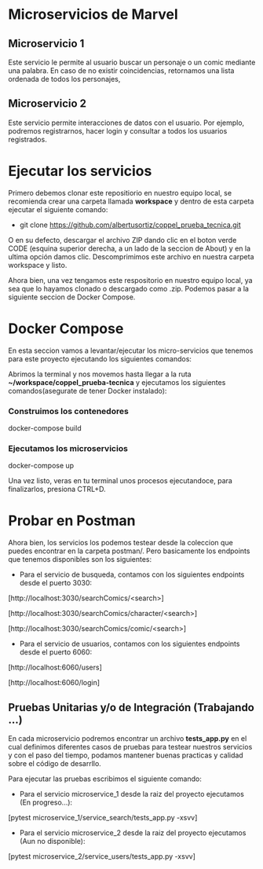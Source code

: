 # Microservicios de Marvel

## Microservicio 1

Este servicio le permite al usuario buscar un personaje o un comic mediante una palabra. En caso de no existir coincidencias, retornamos una lista ordenada de todos los personajes,

## Microservicio 2

Este servicio permite interacciones de datos con el usuario. Por ejemplo, podremos registrarnos, hacer login y consultar a todos los usuarios registrados.

# Ejecutar los servicios

Primero debemos clonar este repositiorio en nuestro equipo local, se recomienda crear una carpeta llamada **workspace** y dentro de esta carpeta ejecutar el siguiente comando:

- git clone https://github.com/albertusortiz/coppel_prueba_tecnica.git

O en su defecto, descargar el archivo ZIP dando clic en el boton verde CODE (esquina superior derecha, a un lado de la seccion de About) y en la ultima opción damos clic. Descomprimimos este archivo en nuestra carpeta workspace y listo.

Ahora bien, una vez tengamos este respositorio en nuestro equipo local, ya sea que lo hayamos clonado o descargado como .zip. Podemos pasar a la siguiente seccion de Docker Compose.

# Docker Compose

En esta seccion vamos a levantar/ejecutar los micro-servicios que tenemos para este proyecto ejecutando los siguientes comandos:

Abrimos la terminal y nos movemos hasta llegar a la ruta **~/workspace/coppel_prueba-tecnica** y ejecutamos los siguientes comandos(asegurate de tener Docker instalado):

### Construimos los contenedores

docker-compose build

### Ejecutamos los microservicios

docker-compose up

Una vez listo, veras en tu terminal unos procesos ejecutandoce, para finalizarlos, presiona CTRL+D.

# Probar en Postman

Ahora bien, los servicios los podemos testear desde la coleccion que puedes encontrar en la carpeta postman/. Pero basicamente los endpoints que tenemos disponibles son los siguientes:

- Para el servicio de busqueda, contamos con los siguientes endpoints desde el puerto 3030:

[http://localhost:3030/searchComics/<search\>]

[http://localhost:3030/searchComics/character/<search\>]

[http://localhost:3030/searchComics/comic/<search\>]

- Para el servicio de usuarios, contamos con los siguientes endpoints desde el puerto 6060:

[http://localhost:6060/users]

[http://localhost:6060/login]

## Pruebas Unitarias y/o de Integración (Trabajando ...)

En cada microservicio podremos encontrar un archivo **tests_app.py** en el cual definimos diferentes casos de pruebas para testear nuestros servicios y con el paso del tiempo, podamos mantener buenas practicas y calidad sobre el código de desarrllo.

Para ejecutar las pruebas escribimos el siguiente comando:

- Para el servicio microservice_1 desde la raiz del proyecto ejecutamos (En progreso...):

[pytest microservice_1/service_search/tests_app.py -xsvv]

- Para el servicio microservice_2 desde la raiz del proyecto ejecutamos (Aun no disponible):

[pytest microservice_2/service_users/tests_app.py -xsvv]
